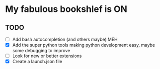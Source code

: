 # My fabulous bookshlef is ON

## TODO

- [ ] Add bash autocompletion (and others maybe) MEH
- [x] Add the super python tools making python development easy, maybe some debugging to improve
- [ ] Look for new or better extensions
- [x] Create a launch.json file